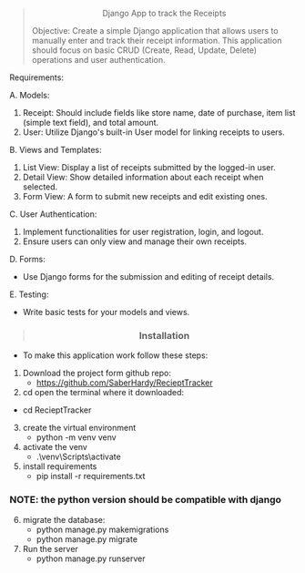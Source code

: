 > <p align="center"> Django App to track the Receipts</p>
> Objective:
> Create a simple Django application that allows users to manually enter and track their receipt information. This application should focus on basic CRUD (Create, Read, Update, Delete) operations and user authentication.
Requirements:

A. Models:
1. Receipt: Should include fields like store name, date of purchase, item list (simple text field), and total amount.
2. User: Utilize Django's built-in User model for linking receipts to users.

B. Views and Templates:
1. List View: Display a list of receipts submitted by the logged-in user.
2. Detail View: Show detailed information about each receipt when selected.
3. Form View: A form to submit new receipts and edit existing ones.

C. User Authentication:
1. Implement functionalities for user registration, login, and logout.
2. Ensure users can only view and manage their own receipts.

D. Forms:
- Use Django forms for the submission and editing of receipt details.

E. Testing:
- Write basic tests for your models and views.

> ### <p align="center">Installation</p>
> 
* To make this application work follow these steps:

1. Download the project form github repo:
   * https://github.com/SaberHardy/RecieptTracker
2. cd open the terminal where it downloaded:
  - cd RecieptTracker
3. create the virtual environment
   * python -m venv venv
4. activate the venv
   * .\venv\Scripts\activate
5. install requirements
   * pip install -r requirements.txt
### NOTE: the python version should be compatible with django

6. migrate the database:
   * python manage.py makemigrations
   * python manage.py migrate
7. Run the server
   * python manage.py runserver
